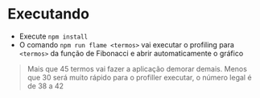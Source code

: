 # Executando

- Execute `npm install`
- O comando `npm run flame <termos>` vai executar o profiling para `<termos>` da função de Fibonacci e abrir automaticamente o gráfico

> Mais que 45 termos vai fazer a aplicação demorar demais. Menos que 30 será muito rápido para o profiller executar, o número legal é de 38 a 42
